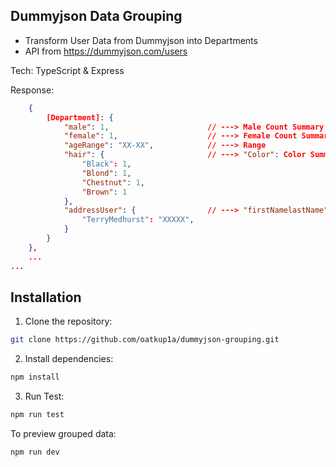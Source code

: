 ## Dummyjson Data Grouping

- Transform User Data from Dummyjson into Departments
- API from https://dummyjson.com/users

Tech: TypeScript & Express

Response:

```json
    {
        [Department]: {
            "male": 1,                      // ---> Male Count Summary
            "female": 1,                    // ---> Female Count Summary
            "ageRange": "XX-XX",            // ---> Range
            "hair": {                       // ---> "Color": Color Summary
                "Black": 1,                
                "Blond": 1,
                "Chestnut": 1,
                "Brown": 1
            },
            "addressUser": {                // ---> "firstNamelastName": postalCode
                "TerryMedhurst": "XXXXX",
            }
        }
    }, 
    ...
...
```

## Installation

1. Clone the repository:

```bash
git clone https://github.com/oatkup1a/dummyjson-grouping.git
```

2. Install dependencies:

```bash
npm install
```

3. Run Test:

```bash
npm run test
```

To preview grouped data:
```bash
npm run dev
```
